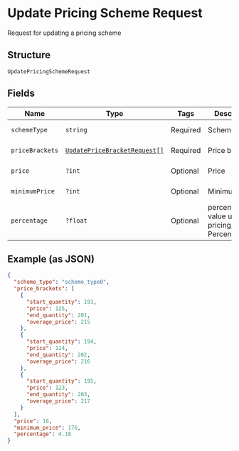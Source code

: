 
# Update Pricing Scheme Request

Request for updating a pricing scheme

## Structure

`UpdatePricingSchemeRequest`

## Fields

| Name | Type | Tags | Description | Getter | Setter |
|  --- | --- | --- | --- | --- | --- |
| `schemeType` | `string` | Required | Scheme type | getSchemeType(): string | setSchemeType(string schemeType): void |
| `priceBrackets` | [`UpdatePriceBracketRequest[]`](../../doc/models/update-price-bracket-request.md) | Required | Price brackets | getPriceBrackets(): array | setPriceBrackets(array priceBrackets): void |
| `price` | `?int` | Optional | Price | getPrice(): ?int | setPrice(?int price): void |
| `minimumPrice` | `?int` | Optional | Minimum price | getMinimumPrice(): ?int | setMinimumPrice(?int minimumPrice): void |
| `percentage` | `?float` | Optional | percentual value used in pricing_scheme Percent | getPercentage(): ?float | setPercentage(?float percentage): void |

## Example (as JSON)

```json
{
  "scheme_type": "scheme_type0",
  "price_brackets": [
    {
      "start_quantity": 193,
      "price": 125,
      "end_quantity": 201,
      "overage_price": 215
    },
    {
      "start_quantity": 194,
      "price": 124,
      "end_quantity": 202,
      "overage_price": 216
    },
    {
      "start_quantity": 195,
      "price": 123,
      "end_quantity": 203,
      "overage_price": 217
    }
  ],
  "price": 16,
  "minimum_price": 176,
  "percentage": 4.18
}
```

